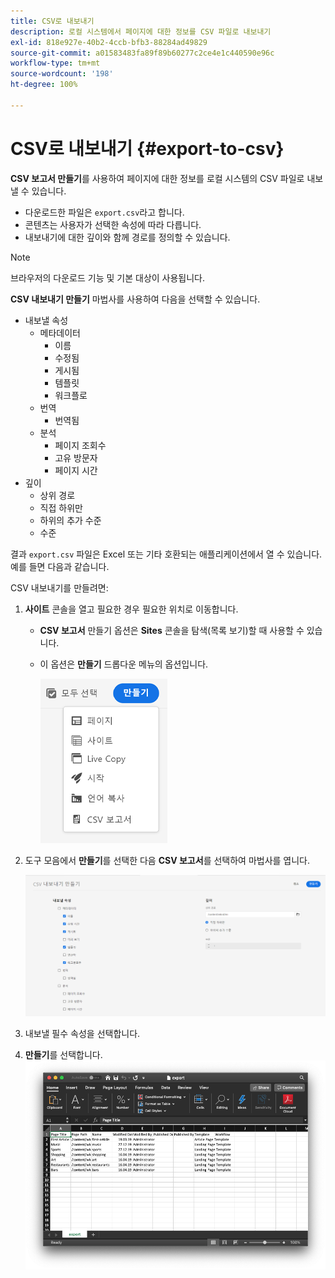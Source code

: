 ```yaml
---
title: CSV로 내보내기
description: 로컬 시스템에서 페이지에 대한 정보를 CSV 파일로 내보내기
exl-id: 818e927e-40b2-4ccb-bfb3-88284ad49829
source-git-commit: a01583483fa89f89b60277c2ce4e1c440590e96c
workflow-type: tm+mt
source-wordcount: '198'
ht-degree: 100%

---
```


# CSV로 내보내기 {#export-to-csv}

**CSV 보고서 만들기**&#x200B;를 사용하여 페이지에 대한 정보를 로컬 시스템의 CSV 파일로 내보낼 수 있습니다.

* 다운로드한 파일은 `export.csv`라고 합니다.
* 콘텐츠는 사용자가 선택한 속성에 따라 다릅니다.
* 내보내기에 대한 깊이와 함께 경로를 정의할 수 있습니다.

>[!NOTE]
>
>브라우저의 다운로드 기능 및 기본 대상이 사용됩니다.

**CSV 내보내기 만들기** 마법사를 사용하여 다음을 선택할 수 있습니다.

* 내보낼 속성
   * 메타데이터
      * 이름
      * 수정됨
      * 게시됨
      * 템플릿
      * 워크플로
   * 번역
      * 번역됨
   * 분석
      * 페이지 조회수
      * 고유 방문자
      * 페이지 시간
* 깊이
   * 상위 경로
   * 직접 하위만
   * 하위의 추가 수준
   * 수준

결과 `export.csv` 파일은 Excel 또는 기타 호환되는 애플리케이션에서 열 수 있습니다. 예를 들면 다음과 같습니다.

CSV 내보내기를 만들려면:

1. **사이트** 콘솔을 열고 필요한 경우 필요한 위치로 이동합니다.
   * **CSV 보고서** 만들기 옵션은 **Sites** 콘솔을 탐색(목록 보기)할 때 사용할 수 있습니다.
   * 이 옵션은 **만들기** 드롭다운 메뉴의 옵션입니다.

     ![CSV 만들기 옵션](/help/sites-cloud/authoring/assets/csv-create.png)

1. 도구 모음에서 **만들기**&#x200B;를 선택한 다음 **CSV 보고서**&#x200B;를 선택하여 마법사를 엽니다.

   ![CSV 내보내기 옵션](/help/sites-cloud/authoring/assets/csv-options.png)

1. 내보낼 필수 속성을 선택합니다.
1. **만들기**를 선택합니다.
   ![Excel에서 결과 CSV 내보내기](/help/sites-cloud/authoring/assets/csv-example.png)
